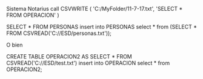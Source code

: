 Sistema Notarius
call CSVWRITE ( 'C:/MyFolder/11-7-17.txt', 'SELECT * FROM OPERACION' ) 

SELECT * FROM PERSONAS insert into PERSONAS select * from 
(SELECT * FROM CSVREAD('C://ESD/personas.txt'));

O bien

CREATE TABLE OPERACION2 AS SELECT * FROM CSVREAD('C://ESD/test.txt')
insert into OPERACION
    select * from OPERACION2;
